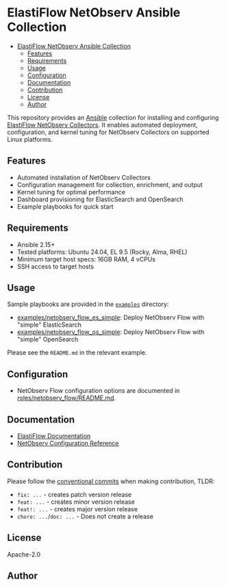 # ElastiFlow NetObserv Ansible Collection

- [ElastiFlow NetObserv Ansible Collection](#elastiflow-netobserv-ansible-collection)
  - [Features](#features)
  - [Requirements](#requirements)
  - [Usage](#usage)
  - [Configuration](#configuration)
  - [Documentation](#documentation)
  - [Contribution](#contribution)
  - [License](#license)
  - [Author](#author)

This repository provides an [Ansible](https://www.ansible.com/) collection for installing and configuring [ElastiFlow NetObserv Collectors](https://www.elastiflow.com/docs/flowcoll/introduction).
It enables automated deployment, configuration, and kernel tuning for NetObserv Collectors on supported Linux platforms.

## Features

- Automated installation of NetObserv Collectors
- Configuration management for collection, enrichment, and output
- Kernel tuning for optimal performance
- Dashboard provisioning for ElasticSearch and OpenSearch
- Example playbooks for quick start

## Requirements

- Ansible 2.15+
- Tested platforms: Ubuntu 24.04, EL 9.5 (Rocky, Alma, RHEL)
- Minimum target host specs: 16GB RAM, 4 vCPUs
- SSH access to target hosts

## Usage

Sample playbooks are provided in the [`examples`](examples) directory:

- [examples/netobserv_flow_es_simple](https://github.com/elastiflow/ansible-collection-netobserv/tree/main/examples/netobserv_flow_es_simple): Deploy NetObserv Flow with "simple" ElasticSearch <!-- markdownlint-disable MD013 -->
- [examples/netobserv_flow_os_simple](https://github.com/elastiflow/ansible-collection-netobserv/tree/main/examples/netobserv_flow_os_simple): Deploy NetObserv Flow with "simple" OpenSearch <!-- markdownlint-disable MD013 -->

Please see the `README.md` in the relevant example.

## Configuration

- NetObserv Flow configuration options are documented in [roles/netobserv_flow/README.md](roles/netobserv_flow/README.md).  

## Documentation

- [ElastiFlow Documentation](https://www.elastiflow.com/docs)
- [NetObserv Configuration Reference](https://www.elastiflow.com/docs/flowcoll/introduction)

## Contribution

Please follow the [conventional commits](https://www.conventionalcommits.org/en/v1.0.0/) when making contribution, TLDR:

- `fix: ...` - creates patch version release
- `feat: ...` - creates minor version release
- `feat!: ...` - creates major version release
- `chore: ...`/`doc: ...` - Does not create a release

## License

Apache-2.0

## Author
